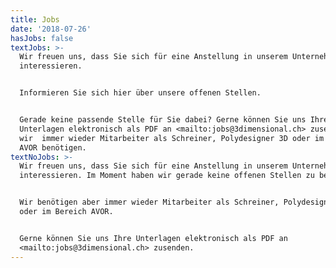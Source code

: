 ```yaml
---
title: Jobs
date: '2018-07-26'
hasJobs: false
textJobs: >-
  Wir freuen uns, dass Sie sich für eine Anstellung in unserem Unternehmen
  interessieren.


  Informieren Sie sich hier über unsere offenen Stellen.


  Gerade keine passende Stelle für Sie dabei? Gerne können Sie uns Ihre
  Unterlagen elektronisch als PDF an <mailto:jobs@3dimensional.ch> zusenden, da
  wir  immer wieder Mitarbeiter als Schreiner, Polydesigner 3D oder im Bereich
  AVOR benötigen.
textNoJobs: >-
  Wir freuen uns, dass Sie sich für eine Anstellung in unserem Unternehmen
  interessieren. Im Moment haben wir gerade keine offenen Stellen zu besetzen.


  Wir benötigen aber immer wieder Mitarbeiter als Schreiner, Polydesigner 3D
  oder im Bereich AVOR.


  Gerne können Sie uns Ihre Unterlagen elektronisch als PDF an
  <mailto:jobs@3dimensional.ch> zusenden.
---
```


